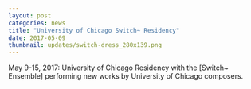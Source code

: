 ```yaml
---
layout: post
categories: news
title: "University of Chicago Switch~ Residency"
date: 2017-05-09
thumbnail: updates/switch-dress_280x139.png
---
```


May 9-15, 2017: University of Chicago Residency with the [Switch~ Ensemble] performing new works by University of Chicago composers.
